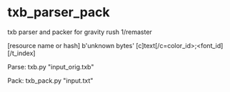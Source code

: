 # txb_parser_pack
txb parser and packer for gravity rush 1/remaster

[resource name or hash]
b'unknown bytes'
[c]text[/c=color_id>;<font_id]
[/t_index]

Parse:
txb.py "input_orig.txb"

Pack:
txb_pack.py "input.txt"

